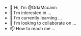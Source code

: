 - 👋 Hi, I’m @OrlaMccann
- 👀 I’m interested in ...
- 🌱 I’m currently learning ...
- 💞️ I’m looking to collaborate on ...
- 📫 How to reach me ...

<!---
OrlaMccann/OrlaMccann is a ✨ special ✨ repository because its `README.md` (this file) appears on your GitHub profile.
You can click the Preview link to take a look at your changes.
--->
